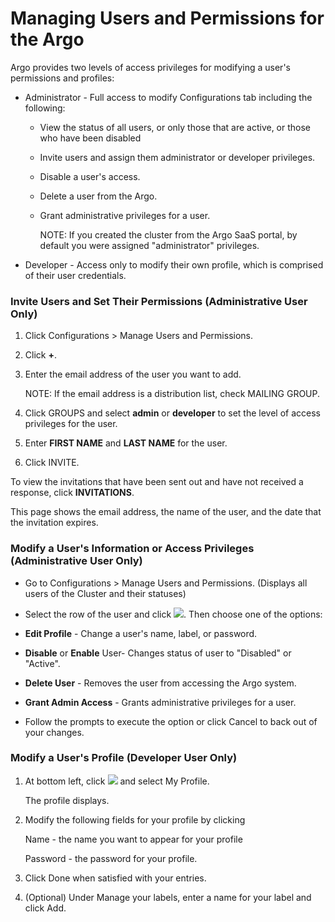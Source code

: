 # Managing Users and Permissions for the Argo

Argo provides two levels of access privileges for modifying a user's permissions and profiles:

*   Administrator - Full access to modify Configurations tab including the following:
    *   View the status of all users, or only those that are active, or those who have been disabled
    *   Invite users and assign them administrator or developer privileges.
    *   Disable a user's access.
    *   Delete a user from the Argo.
    *   Grant administrative privileges for a user.

        NOTE: If you created the cluster from the Argo SaaS portal, by default you were assigned "administrator" privileges.

*   Developer - Access only to modify their own profile, which is comprised of their user credentials.

### Invite Users and Set Their Permissions (Administrative User Only)

1.  Click Configurations > Manage Users and Permissions.

2.  Click **+**.

3.  Enter the email address of the user you want to add.

    NOTE: If the email address is a distribution list, check MAILING GROUP.

4.  Click GROUPS and select **admin** or **developer** to set the level of access privileges for the user.
5.  Enter **FIRST NAME** and **LAST NAME** for the user.
6.  Click INVITE.

To view the invitations that have been sent out and have not received a response, click **INVITATIONS**.

This page shows the email address, the name of the user, and the date that the invitation expires.

### Modify a User's Information or Access Privileges (Administrative User Only)

*   Go to Configurations > Manage Users and Permissions. (Displays all users of the Cluster and their statuses)

*   Select the row of the user and click ![](../../../images/clear_3_dots_34x34.png). Then choose one of the options:

*   **Edit Profile** - Change a user's name, label, or password.
*   **Disable** or **Enable** User- Changes status of user to "Disabled" or "Active".
*   **Delete User** - Removes the user from accessing the Argo system.
*   **Grant Admin Access** - Grants administrative privileges for a user.

*   Follow the prompts to execute the option or click Cancel to back out of your changes.

### Modify a User's Profile (Developer User Only)

1.  At bottom left, click ![](../../../images/_c_icon_31x35.png) and select My Profile.

    The profile displays.

2.  Modify the following fields for your profile by clicking

    Name - the name you want to appear for your profile

    Password - the password for your profile.

3.  Click Done when satisfied with your entries.
4.  (Optional) Under Manage your labels, enter a name for your label and click Add.